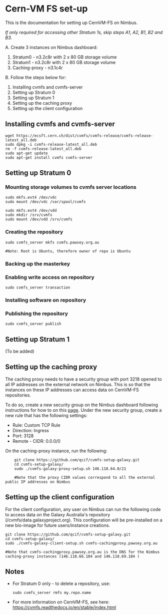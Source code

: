 # Cern-VM FS set-up

This is the documentation for setting up CernVM-FS on Nimbus. 

*If only required for accessing other Stratum 1s, skip steps A1, A2, B1, B2 and B3.*

A. Create 3 instances on Nimbus dashboard:

1. Stratum0 - n3.2c8r with 2 x 80 GB storage volume
2. Stratum1 - n3.2c8r with 2 x 80 GB storage volume
3. Caching-proxy - n3.1c4r

B. Follow the steps below for:

1. Installing cvmfs and cvmfs-server
2. Setting up Stratum 0
3. Setting up Stratum 1
4. Setting up the caching proxy
5. Setting up the client configuration

## Installing cvmfs and cvmfs-server

    wget https://ecsft.cern.ch/dist/cvmfs/cvmfs-release/cvmfs-release-latest_all.deb
    sudo dpkg -i cvmfs-release-latest_all.deb
    rm -f cvmfs-release-latest_all.deb
    sudo apt-get update
    sudo apt-get install cvmfs cvmfs-server

## Setting up Stratum 0

### Mounting storage volumes to cvmfs server locations

    sudo mkfs.ext4 /dev/vdc
    sudo mount /dev/vdc /var/spool/cvmfs
    
    sudo mkfs.ext4 /dev/vdd
    sudo mkdir /srv/cvmfs
    sudo mount /dev/vdd /srv/cvmfs

### Creating the repository

    sudo cvmfs_server mkfs cvmfs.pawsey.org.au

    #Note: Root is Ubuntu, therefore owner of repo is Ubuntu

### Backing up the masterkey

### Enabling write access on repository   

    sudo cvmfs_server transaction

### Installing software on repository

### Publishing the repository

    sudo cvmfs_server publish

## Setting up Stratum 1

(To be added)

## Setting up the caching proxy

The caching proxy needs to have a security group with port 3218 opened to all IP addresses on the external network on Nimbus. This is so that the instances on these IP addresses can access data on CernVM-FS repositories.

To do so, create a new security group on the Nimbus dashboard following instructions for how to on this [page](https://support.pawsey.org.au/documentation/display/US/Allow+HTTPS+Access+To+Your+Instance#space-menu-link-content). Under the new security group, create a new rule that has the following settings:

- Rule: Custom TCP Rule
- Direction: Ingress
- Port: 3128
- Remote - CIDR: 0.0.0/0

On the caching-proxy instance, run the following:

        git clone https://github.com/qcif/cvmfs-setup-galaxy.git
        cd cvmfs-setup-galaxy/
        sudo ./cvmfs-galaxy-proxy-setup.sh 146.118.64.0/21

        #Note that the proxy CIDR values correspond to all the external public IP addresses on Nimbus

## Setting up the client configuration

For the client configuration, any user on Nimbus can run the following code to access data on the Galaxy Australia's repository (/cvmfs/data.galaxyproject.org). This configuration will be pre-installed on a new bio-image for future users/instance creations.

    git clone https://github.com/qcif/cvmfs-setup-galaxy.git
    cd cvmfs-setup-galaxy/
    sudo ./cvmfs-galaxy-client-setup.sh cvmfs-cachingproxy.pawsey.org.au

    #Note that cvmfs-cachingproxy.pawsey.org.au is the DNS for the Nimbus caching-proxy instances (146.118.66.104 and 146.118.69.184 )

## Notes

- For Stratum 0 only - to delete a repository, use:
    
      sudo cvmfs_server rmfs my.repo.name

- For more information on CernVM-FS, see here: https://cvmfs.readthedocs.io/en/stable/index.html
